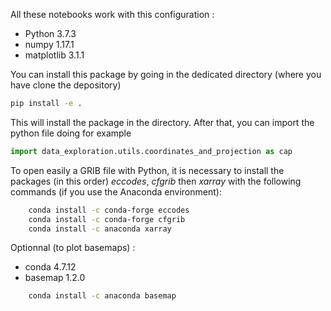 All these notebooks work with this configuration :

*  Python 3.7.3
*  numpy 1.17.1
*  matplotlib 3.1.1

You can install this package by going in the dedicated directory (where you have clone the depository)

```sh
pip install -e .
```

This will install the package in the directory. 
After that, you can import the python file doing for example 

```python
import data_exploration.utils.coordinates_and_projection as cap
```

To open easily a GRIB file with Python, it is necessary to install the packages (in this order) *eccodes*, *cfgrib* then *xarray* with the following commands (if you use the Anaconda environment):
```sh
    conda install -c conda-forge eccodes
    conda install -c conda-forge cfgrib
    conda install -c anaconda xarray
```
Optionnal (to plot basemaps) : 

*  conda 4.7.12
*  basemap 1.2.0

```sh
    conda install -c anaconda basemap
```
